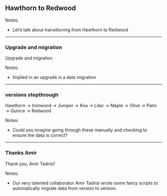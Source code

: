 ## Hawthorn to Redwood

Notes:
- Let’s talk about transitioning from Hawthorn to Redwood

------

### Upgrade and migration<!-- .element: class="hide" -->

Upgrade and migration

Notes:
- Implied in an upgrade is a data migration

------

### versions stepthrough<!-- .element: class="hide" -->

<span>Hawthorn →</span> 
<span>Ironwood →</span><!-- .element: class="fragment" data-fragment-index="2" --> 
<span>Juniper →</span><!-- .element: class="fragment" data-fragment-index="3" --> 
<span>Koa →</span><!-- .element: class="fragment" data-fragment-index="4" --> 
<span>Lilac →</span><!-- .element: class="fragment" data-fragment-index="5" --> 
<span>Maple →</span><!-- .element: class="fragment" data-fragment-index="6" --> 
<span>Olive →</span><!-- .element: class="fragment" data-fragment-index="7" --> 
<span>Palm →</span><!-- .element: class="fragment" data-fragment-index="8" --> 
<span>Quince →</span><!-- .element: class="fragment" data-fragment-index="9" --> 
<span>Redwood</span><!-- .element: class="fragment" data-fragment-index="10" -->

Notes:
- Could you imagine going through these manually and checking to ensure the data is correct?

------

### Thanks Amir <!-- .element: class="hide" -->

Thank you, Amir Tadrisi!


Notes:
- Our very talented collaborator Amir Tadrisi wrote some fancy scripts to automatically migrate data from version to version.
